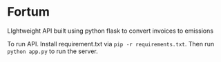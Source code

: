 # Fortum
LIghtweight API built using python flask to convert invoices to emissions

To run API. Install requirement.txt via ```pip -r requirements.txt```.
Then run ```python app.py``` to run the server.
